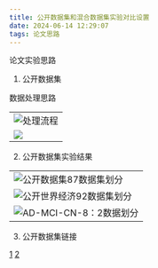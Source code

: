 ```yaml
---
title: 公开数据集和混合数据集实验对比设置
date: 2024-06-14 12:29:07
tags: 论文思路
---
```


论文实验思路

1. 公开数据集

数据处理思路


| |
| :------ | 
|![处理流程](pic/paper-idear7-lw.jpg)|
|![](pic/paper-idear7-db1.png)|


2. 公开数据集实验结果

| |
| :------ | 
|![公开数据集87数据集划分](pic/paper-idear-7-1.jpg)|
|![公开世界经济92数据集划分](pic/paper-idear7-2.jpg)|
|![AD-MCI-CN-8：2数据划分](pic/paper-idear-3.jpg)|



3. 公开数据集链接

[1](https://github.com/tsyoshihara/Alzheimer-s-Classification-EEG)
[2](https://github.com/ipis-mjkim/caueeg-dataset)